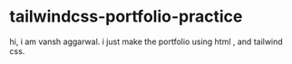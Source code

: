 # tailwindcss-portfolio-practice



hi, i am vansh aggarwal.
i just make the portfolio using html , and tailwind css.
